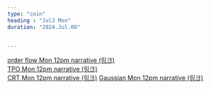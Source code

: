 ```yaml
---
type: "coin"
heading : "Jul3 Mon"
duration: "2024.Jul.08"


---
```

 


[order flow Mon 12pm narrative (링크)](/todo/images/order-flow-2024-07-08-12PM.png)  
[TPO Mon 12pm narrative (링크)](/todo/images/TPO-2024-07-08-12PM.png)  
[CRT Mon 12pm narrative (링크)](/todo/images/CRT-2024-07-08-12PM.png)
[Gaussian Mon 12pm narrative (링크)](/todo/images/GO-2024-07-08-12PM.png)
